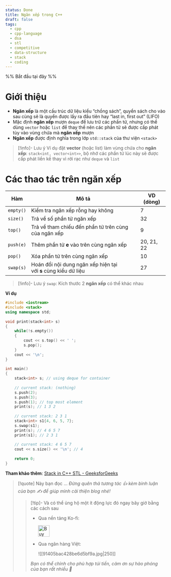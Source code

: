 ```yaml
---
status: Done
title: Ngăn xếp trong C++
draft: false
tags:
  - cpp
  - cpp-language
  - dsa
  - stl
  - competitive
  - data-structure
  - stack
  - coding
---
```

%% Bắt đầu tại đây %%
# Giới thiệu
- **Ngăn xếp** là một cấu trúc dữ liệu kiểu “chồng sách”, quyển sách cho vào sau cùng sẽ là quyển được lấy ra đầu tiên hay “last in, first out” (LIFO)
- Mặc định **ngăn xếp** mượn `deque` để lưu trữ các phần tử, nhưng có thể dùng `vector` hoặc `list` để thay thế nên các phần tử sẽ được cấp phát tùy vào vùng chứa mà **ngăn xếp** mượn
- **Ngăn xếp** được định nghĩa trong lớp `std::stack` của thư viện `<stack>`

> [!info]- Lưu ý
> Ví dụ đặt **vector** (hoặc list) làm vùng chứa cho **ngăn xếp**: `stack<int, vector<int>>`, bộ nhớ các phần tử lúc này sẽ được cấp phát liền kề thay vì rời rạc như `deque` và `list`

# Các thao tác trên ngăn xếp

| Hàm       | Mô tả                                                           | VD (dòng)  |
| --------- | --------------------------------------------------------------- | ---------- |
| `empty()` | Kiểm tra ngăn xếp rỗng hay không                                | 7          |
| `size()`  | Trả về số phần tử ngăn xếp                                      | 32         |
| `top()`   | Trả về tham chiếu đến phần tử trên cùng của ngăn xếp            | 9          |
| `push(e)` | Thêm phần tử **e** vào trên cùng ngăn xếp                       | 20, 21, 22 |
| `pop()`   | Xóa phần tử trên cùng ngăn xếp                                  | 10         |
| `swap(s)` | Hoán đổi nội dung ngăn xếp hiện tại với **s** cùng kiểu dữ liệu | 27         |

> [!info]- Lưu ý
> `swap`: Kích thước 2 **ngăn xếp** có thể khác nhau

**Ví dụ**
```cpp
#include <iostream>
#include <stack>
using namespace std;
 
void print(stack<int> s)
{
	while(!s.empty())
	{
		cout << s.top() << ' ';
		s.pop();
	}
	cout << '\n';
}
 
int main()
{
	stack<int> s; // using deque for container
 
	// current stack: (nothing)
	s.push(2);
	s.push(3);
	s.push(1); // top most element
	print(s); // 1 3 2
 
	// current stack: 2 3 1
	stack<int> s1{4, 6, 5, 7};
	s.swap(s1);
	print(s); // 4 6 5 7
	print(s1); // 2 3 1
 
	// current stack: 4 6 5 7
	cout << s.size() << '\n'; // 4
 
	return 0;
}
```

**Tham khảo thêm**: [Stack in C++ STL - GeeksforGeeks](https://www.geeksforgeeks.org/stack-in-cpp-stl/)

> [!quote] Này bạn đọc ...
> *Đừng quên thả tương tác 👍 kèm bình luận của bạn ✍️ để giúp mình cải thiện blog nhé!* 
> > [!tip]- Và có thể ủng hộ một ít động lực đó ngay bây giờ bằng các cách sau
> > - Qua nền tảng Ko-fi:
> > 
> >   <a href='https://ko-fi.com/M4M111S8CI' target='_blank'><img height='36' style='border:0px;height:36px;' src='https://storage.ko-fi.com/cdn/kofi3.png?v=3' border='0' alt='Buy Me a Coffee at ko-fi.com' /></a>
> > - Qua ngân hàng Việt:
> >   
> >   ![[91405bac428be6d5bf9a.jpg|250]]
> > 
> > *Bạn có thể chỉnh cho phù hợp túi tiền, cảm ơn sự hào phóng của bạn rất nhiều 🥰*